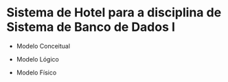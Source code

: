 # Sistema de Hotel para  a disciplina de Sistema de Banco de Dados I
- Modelo Conceitual

- Modelo Lógico

- Modelo Físico
